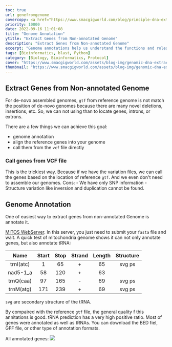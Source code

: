 ```yaml
---
toc: true
url: genefromgenome
covercopy: <a href="https://www.smacgigworld.com/blog/principle-dna-extraction.php">© smacgigworld.com</a>
priority: 10000
date: 2022-09-16 11:01:08
title: "Genome Annotation"
ytitle: "Extract Genes from Non-annotated Genome"
description: "Extract Genes from Non-annotated Genome"
excerpt: "Genome annotations help us understand the functions and roles of genes and genomic regions, leading to improved knowledge of biological processes and disease mechanisms. <a title='ChatGPT'>Who sad this?</a>"
tags: [Bioinformatics, blast, Python]
category: [Biology, Bioinformatics, Protocol]
cover: "https://www.smacgigworld.com/assets/blog-img/genomic-dna-extraction.webp"
thumbnail: "https://www.smacgigworld.com/assets/blog-img/genomic-dna-extraction.webp"
---
```


## Extract Genes from Non-annotated Genome

For de-novo assembled genomes, `gtf` from reference genome is not match the position of de-novo genomes because there are many novel deletions, insertions, etc. So, we can not using than to locate genes, introns, or extrons.

There are a few things we can achieve this goal:
- genome annotation
- align the reference genes into your genome
- call them from the `vcf` file directly

### Call genes from VCF file

This is the trickiest way. Because if we have the variation files, we can call the genes based on the location of reference `gtf`. And we even don't need to assemble our genomes.
Cons:
    - We have only SNP information
    - Structure variation like inversion and duplication cannot be found.


## Genome Annotation

One of easiest way to extract genes from non-annotated Genome is annotate it.

[MITOS WebServer](http://mitos.bioinf.uni-leipzig.de/index.py).
In this server, you just need to submit your `fasta` file and wait. A quick test of mitochondria genome shows it can not only annotate genes, but also annotate tRNA:

| Name |Start     | Stop| Strand| Length| Structure|
| :-: | :-: |:-: |:-: |:-: |:-: |
|trnI(atc) |1 |65 |+ |65 |svg ps|
|nad5-1_a |58 |120 |+ |63 ||
|trnQ(caa) |97 |165 |- |69 |svg ps|
|trnM(atg) |171 |239 |+ |69 |svg ps|

`svg` are secondary structure of the tRNA.

By compaired with the reference `gtf` file, the general quality f this annitations is good. tRNA prediction has a very high positive ratio. Most of genes were annotated as well as  tRNAs. You can download the BED fiel, GFF file, or other type of annotation formats.

All annotated genes:
![](https://s1.ax1x.com/2022/09/17/xSdLz6.png)

<style>
pre {
  background-color:#38393d;
  color: #5fd381;
}
</style>
